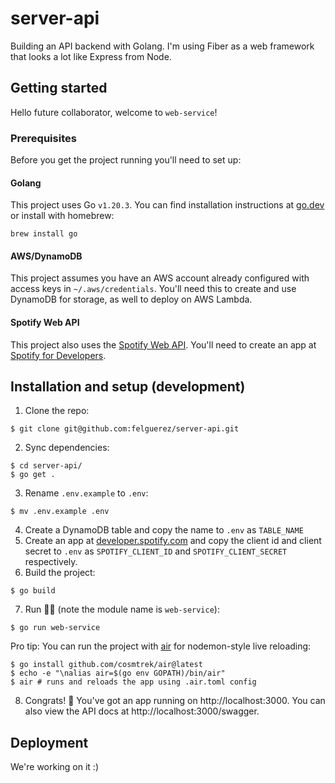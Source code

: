 # server-api

Building an API backend with Golang. I'm using Fiber as a web framework that looks a lot like Express from Node.

## Getting started

Hello future collaborator, welcome to `web-service`!

### Prerequisites

Before you get the project running you'll need to set up:

#### Golang
This project uses Go `v1.20.3`. You can find  installation instructions at [go.dev](https://go.dev/doc/install) or install with homebrew:

```shell
brew install go
```

#### AWS/DynamoDB
This project assumes you have an AWS account already configured with access keys in  `~/.aws/credentials`. You'll need this to create and use DynamoDB for storage, as well to deploy on AWS Lambda.

#### Spotify Web API
This project also uses the [Spotify Web API](https://developer.spotify.com/documentation/web-api). You'll need to create an app at [Spotify for Developers](https://developer.spotify.com/dashboard).

## Installation and setup (development)

1. Clone the repo:
```shell
$ git clone git@github.com:felguerez/server-api.git
```
2. Sync dependencies:
```shell
$ cd server-api/
$ go get .
```
3. Rename `.env.example` to `.env`:
```shell
$ mv .env.example .env
```
4. Create a DynamoDB table and copy the name to `.env` as `TABLE_NAME`
5. Create an app at [developer.spotify.com](https://developer.spotify.com/dashboard) and copy the client id and client secret to `.env` as `SPOTIFY_CLIENT_ID` and `SPOTIFY_CLIENT_SECRET` respectively. 
6. Build the project:
```shell
$ go build
```
7. Run 🏃‍♂️ (note the module name is `web-service`):
```shell
$ go run web-service 
```
Pro tip: You can run the project with [air](https://github.com/cosmtrek/air/) for nodemon-style live reloading:
```shell
$ go install github.com/cosmtrek/air@latest
$ echo -e "\nalias air=$(go env GOPATH)/bin/air"
$ air # runs and reloads the app using .air.toml config
```

8. Congrats! 🍾 You've got an app running on http://localhost:3000. You can also view the API docs at http://localhost:3000/swagger.

## Deployment

We're working on it :)
